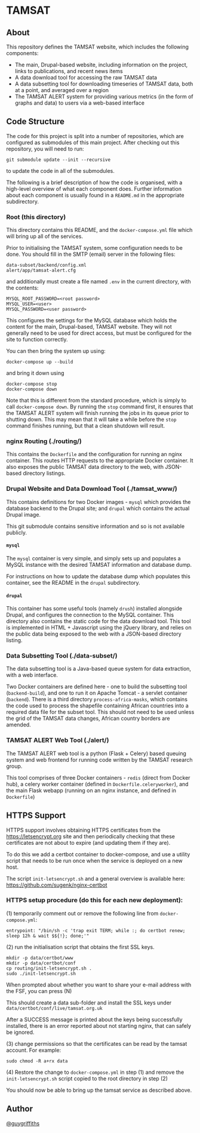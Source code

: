 TAMSAT
======

About
-----
This repository defines the TAMSAT website, which includes the following components:

* The main, Drupal-based website, including information on the project, links to publications, and recent news items
* A data download tool for accessing the raw TAMSAT data
* A data subsetting tool for downloading timeseries of TAMSAT data, both at a point, and averaged over a region
* The TAMSAT ALERT system for providing various metrics (in the form of graphs and data) to users via a web-based interface


Code Structure
--------------
The code for this project is split into a number of repositories, which are configured as submodules of this main project.  After checking out this repository, you will need to run:

```
git submodule update --init --recursive
```

to update the code in all of the submodules.

The following is a brief description of how the code is organised, with a high-level overview of what each component does.  Further information about each component is usually found in a `README.md` in the appropriate subdirectory.


### Root (this directory)
This directory contains this README, and the `docker-compose.yml` file which will bring up all of the services.

Prior to initialising the TAMSAT system, some configuration needs to be done.  You should fill in the SMTP (email) server in the following files:

```
data-subset/backend/config.xml
alert/app/tamsat-alert.cfg
```

and additionally must create a file named `.env` in the current directory, with the contents:

```
MYSQL_ROOT_PASSWORD=<root password>
MYSQL_USER=<user>
MYSQL_PASSWORD=<user password>
```

This configures the settings for the MySQL database which holds the content for the main, Drupal-based, TAMSAT website.  They will not generally need to be used for direct access, but must be configured for the site to function correctly.

You can then bring the system up using:

```
docker-compose up --build
```

and bring it down using

```
docker-compose stop
docker-compose down
```

Note that this is different from the standard procedure, which is simply to call `docker-compose down`.  By running the `stop` command first, it ensures that the TAMSAT ALERT system will finish running the jobs in its queue prior to shutting down.  This may mean that it will take a while before the `stop` command finishes running, but that a clean shutdown will result.


### nginx Routing (./routing/)
This contains the `Dockerfile` and the configuration for running an nginx container.  This routes HTTP requests to the appropriate Docker container.  It also exposes the public TAMSAT data directory to the web, with JSON-based directory listings.


### Drupal Website and Data Download Tool (./tamsat_www/)
This contains definitions for two Docker images - `mysql` which provides the database backend to the Drupal site; and `drupal` which contains the actual Drupal image.

This git submodule contains sensitive information and so is not available publicly.

#### `mysql`
The `mysql` container is very simple, and simply sets up and populates a MySQL instance with the desired TAMSAT information and database dump.

For instructions on how to update the database dump which populates this container, see the README in the `drupal` subdirectory.

#### `drupal`
This container has some useful tools (namely `drush`) installed alongside Drupal, and configures the connection to the MySQL container.  This directory also contains the static code for the data download tool.  This tool is implemented in HTML + Javascript using the jQuery library, and relies on the public data being exposed to the web with a JSON-based directory listing.


### Data Subsetting Tool (./data-subset/)
The data subsetting tool is a Java-based queue system for data extraction, with a web interface.

Two Docker containers are defined here - one to build the subsetting tool (`backend-build`), and one to run it on Apache Tomcat - a servlet container (`backend`).  There is a third directory `process-africa-masks`, which contains the code used to process the shapefile containing African countries into a required data file for the subset tool.  This should not need to be used unless the grid of the TAMSAT data changes, African country borders are amended.


### TAMSAT ALERT Web Tool (./alert/)
The TAMSAT ALERT web tool is a python (Flask + Celery) based queuing system and web frontend for running code written by the TAMSAT research group.

This tool comprises of three Docker containers - `redis` (direct from Docker hub), a celery worker container (defined in `Dockerfile.celeryworker`), and the main Flask webapp (running on an nginx instance, and defined in `Dockerfile`)

HTTPS Support
-------------

HTTPS support involves obtaining HTTPS certificates from the https://letsencrypt.org site and then periodically checking that these certificates are not about to expire (and updating them if they are).

To do this we add a certbot container to docker-compose, and use a utility script that needs to be run once when the service is deployed on a new host.

The script `init-letsencrypt.sh` and a general overview is available here: https://github.com/sugenk/nginx-certbot

### HTTPS setup procedure (do this for each new deployment):

(1) temporarily comment out or remove the following line from `docker-compose.yml`:

   `entrypoint: "/bin/sh -c 'trap exit TERM; while :; do certbot renew; sleep 12h & wait $${!}; done;'"`

(2) run the initialisation script that obtains the first SSL keys.

```
mkdir -p data/certbot/www
mkdir -p data/certbot/conf
cp routing/init-letsencrypt.sh .
sudo ./init-letsencrypt.sh
```

When prompted about whether you want to share your e-mail address with the FSF, you can press (N)

This should create a data sub-folder and install the SSL keys under `data/certbot/conf/live/tamsat.org.uk`

After a SUCCESS message is printed about the keys being successfully installed, there is an error reported about not starting nginx, that can safely be ignored.

(3) change permissions so that the certificates can be read by the tamsat account.  For example:

```
sudo chmod -R a+rx data
```

(4) Restore the change to `docker-compose.yml` in step (1) and remove the `init-letsencrypt.sh` script copied to the root directory in step (2)

You should now be able to bring up the tamsat service as described above.

Author
------
[@guygriffiths](https://github.com/guygriffiths)
